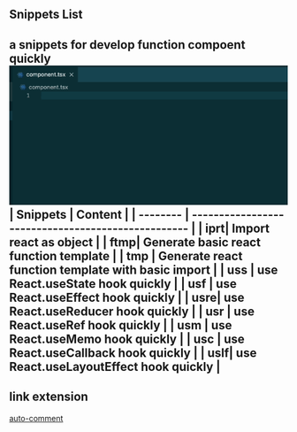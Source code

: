 
## Snippets List

a snippets for develop function compoent quickly  
![](./images/show.gif)
| Snippets | Content                                            |
| -------- | -------------------------------------------------- |
|      iprt| Import react as object                             |
|      ftmp| Generate basic react function template             |
|      tmp | Generate react function template with basic import |
|      uss | use React.useState hook quickly                    |
|      usf | use React.useEffect hook quickly                   |
|      usre| use React.useReducer hook quickly                  |
|      usr | use React.useRef hook quickly                      |
|      usm | use React.useMemo hook quickly                     |
|      usc | use React.useCallback hook quickly                 |
|      uslf| use React.useLayoutEffect hook quickly             |
---

## link extension

[auto-comment](https://marketplace.visualstudio.com/items?itemName=op-chen.auto-comment) 


